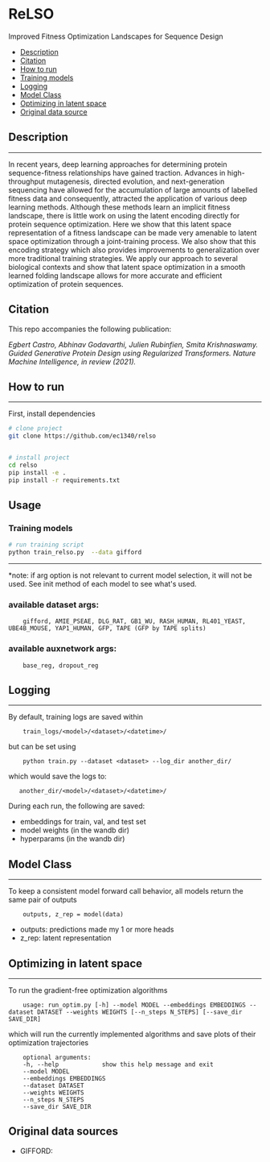 # ReLSO 

Improved Fitness Optimization Landscapes
for Sequence Design
- [Description](#Description)
- [Citation](#citation)
- [How to run   ](#how-to-run)
- [Training models](training-models)
- [Logging](#logging) 
- [Model Class](#model-class)
- [Optimizing in latent space](#optimizing-in-latent-space)
- [Original data source](#Original-data-sources)



## Description
---
In recent years, deep learning approaches for determining protein sequence-fitness
relationships have gained traction. Advances in high-throughput mutagenesis,
directed evolution, and next-generation sequencing have allowed for the accumulation of large amounts of labelled fitness data and consequently, attracted the
application of various deep learning methods. Although these methods learn an
implicit fitness landscape, there is little work on using the latent encoding directly
for protein sequence optimization. Here we show that this latent space representation of a fitness landscape can be made very amenable to latent space optimization
through a joint-training process. We also show that this encoding strategy which
also provides improvements to generalization over more traditional training strategies. We apply our approach to several biological contexts and show that latent
space optimization in a smooth learned folding landscape allows for more accurate
and efficient optimization of protein sequences.

## Citation

This repo accompanies the following publication:

*Egbert Castro, Abhinav Godavarthi, Julien Rubinfien, Smita Krishnaswamy. Guided Generative Protein Design using Regularized Transformers. Nature Machine Intelligence, in review (2021).*

## How to run   
---

First, install dependencies   
```bash
# clone project   
git clone https://github.com/ec1340/relso 


# install project   
cd relso 
pip install -e .   
pip install -r requirements.txt
 ```   

## Usage

### Training models
 
 ```bash
# run training script
python train_relso.py  --data gifford
```
---
*note: if arg option is not relevant to current model selection, it will not be used. See init method of each model to see what's used.

### available dataset args:

        gifford, AMIE_PSEAE, DLG_RAT, GB1_WU, RASH_HUMAN, RL401_YEAST, UBE4B_MOUSE, YAP1_HUMAN, GFP, TAPE (GFP by TAPE splits)

### available auxnetwork args:

        base_reg, dropout_reg

## Logging
---

By default, training logs are saved within 

        train_logs/<model>/<dataset>/<datetime>/

but can be set using 

        python train.py --dataset <dataset> --log_dir another_dir/

which would save the logs to:

       another_dir/<model>/<dataset>/<datetime>/

During each run, the following are saved:

- embeddings for train, val, and test set
- model weights (in the wandb dir)
- hyperparams (in the wandb dir)

## Model Class
---

To keep a consistent model forward call behavior, all models return the same pair of outputs

        outputs, z_rep = model(data)

- outputs: predictions made my 1 or more heads
- z_rep: latent representation


## Optimizing in latent space
---

To run the gradient-free optimization algorithms

        usage: run_optim.py [-h] --model MODEL --embeddings EMBEDDINGS --dataset DATASET --weights WEIGHTS [--n_steps N_STEPS] [--save_dir SAVE_DIR]

which will run the currently implemented algorithms and save plots of their optimization trajectories


        optional arguments:
        -h, --help            show this help message and exit
        --model MODEL
        --embeddings EMBEDDINGS
        --dataset DATASET
        --weights WEIGHTS
        --n_steps N_STEPS
        --save_dir SAVE_DIR


## Original data sources

- GIFFORD: 
